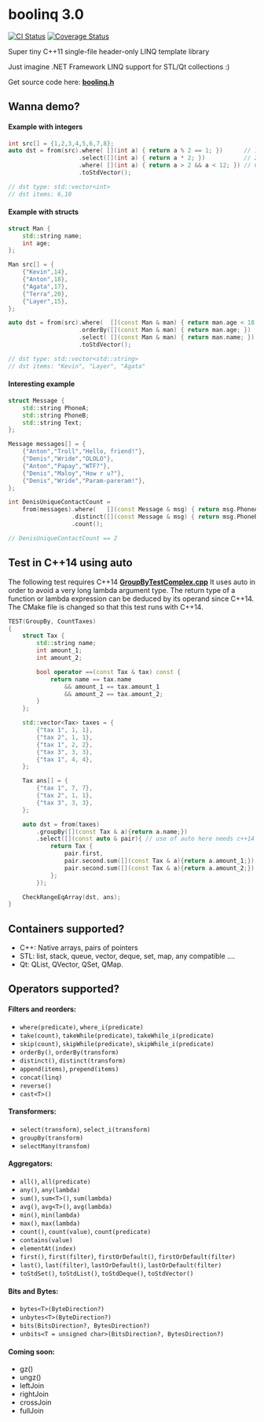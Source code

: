 # boolinq 3.0

[![CI Status](https://travis-ci.com/k06a/boolinq.svg?branch=master)](https://app.travis-ci.com/github/k06a/boolinq)
[![Coverage Status](https://coveralls.io/repos/github/k06a/boolinq/badge.svg?branch=master)](https://coveralls.io/github/k06a/boolinq?branch=master)

Super tiny C++11 single-file header-only LINQ template library

Just imagine .NET Framework LINQ support for STL/Qt collections :)

Get source code here: **[boolinq.h](/include/boolinq/boolinq.h)**

## Wanna demo?

#### Example with integers

```C++
int src[] = {1,2,3,4,5,6,7,8};
auto dst = from(src).where( [](int a) { return a % 2 == 1; })      // 1,3,5,7
                    .select([](int a) { return a * 2; })           // 2,6,10,14
                    .where( [](int a) { return a > 2 && a < 12; }) // 6,10
                    .toStdVector();

// dst type: std::vector<int>
// dst items: 6,10
```

#### Example with structs

```C++
struct Man {
    std::string name;
    int age;
};

Man src[] = {
    {"Kevin",14},
    {"Anton",18},
    {"Agata",17},
    {"Terra",20},
    {"Layer",15},
};

auto dst = from(src).where(  [](const Man & man) { return man.age < 18; })
                    .orderBy([](const Man & man) { return man.age; })
                    .select( [](const Man & man) { return man.name; })
                    .toStdVector();

// dst type: std::vector<std::string>
// dst items: "Kevin", "Layer", "Agata"
```

#### Interesting example

```C++
struct Message {
    std::string PhoneA;
    std::string PhoneB;
    std::string Text;
};

Message messages[] = {
    {"Anton","Troll","Hello, friend!"},
    {"Denis","Wride","OLOLO"},
    {"Anton","Papay","WTF?"},
    {"Denis","Maloy","How r u?"},
    {"Denis","Wride","Param-pareram!"},
};

int DenisUniqueContactCount =
    from(messages).where(   [](const Message & msg) { return msg.PhoneA == "Denis"; })
                  .distinct([](const Message & msg) { return msg.PhoneB; })
                  .count();

// DenisUniqueContactCount == 2    
```
## Test in C++14 using auto
The following test requires C++14  **[GroupByTestComplex.cpp](/include/boolinq/test.GroupByTestComplex.cpp)** It uses auto in order to avoid a very long lambda argument type.
The return type of a function or lambda expression can be deduced by its operand since C++14. The CMake file is changed so that this test runs with C++14.
```C++
TEST(GroupBy, CountTaxes)
{
    struct Tax {
        std::string name;
        int amount_1;
        int amount_2;

        bool operator ==(const Tax & tax) const {
            return name == tax.name
                && amount_1 == tax.amount_1
                && amount_2 == tax.amount_2;
        }
    };

    std::vector<Tax> taxes = {
        {"tax 1", 1, 1},
        {"tax 2", 1, 1},
        {"tax 1", 2, 2},
        {"tax 3", 3, 3},
        {"tax 1", 4, 4},
    };

    Tax ans[] = {
        {"tax 1", 7, 7},
        {"tax 2", 1, 1},
        {"tax 3", 3, 3},
    };

    auto dst = from(taxes)
        .groupBy([](const Tax & a){return a.name;})
        .select([](const auto & pair){ // use of auto here needs c++14
            return Tax {
                pair.first,
                pair.second.sum([](const Tax & a){return a.amount_1;}),
                pair.second.sum([](const Tax & a){return a.amount_2;})
            };
        });

    CheckRangeEqArray(dst, ans);
}
```

## Containers supported?

- C++: Native arrays, pairs of pointers
- STL: list, stack, queue, vector, deque, set, map, any compatible ....
- Qt: QList, QVector, QSet, QMap.

## Operators supported?

#### Filters and reorders:

- `where(predicate)`, `where_i(predicate)`
- `take(count)`, `takeWhile(predicate)`, `takeWhile_i(predicate)`
- `skip(count)`, `skipWhile(predicate)`, `skipWhile_i(predicate)`
- `orderBy()`, `orderBy(transform)`
- `distinct()`, `distinct(transform)`
- `append(items)`, `prepend(items)`
- `concat(linq)`
- `reverse()`
- `cast<T>()`

#### Transformers:

- `select(transform)`, `select_i(transform)`
- `groupBy(transform)`
- `selectMany(transfom)`

#### Aggregators:

- `all()`, `all(predicate)`
- `any()`, `any(lambda)`
- `sum()`, `sum<T>()`, `sum(lambda)`
- `avg()`, `avg<T>()`, `avg(lambda)`
- `min()`, `min(lambda)`
- `max()`, `max(lambda)`
- `count()`, `count(value)`, `count(predicate)`
- `contains(value)`
- `elementAt(index)`
- `first()`, `first(filter)`, `firstOrDefault()`, `firstOrDefault(filter)`
- `last()`, `last(filter)`, `lastOrDefault()`, `lastOrDefault(filter)`
- `toStdSet()`, `toStdList()`, `toStdDeque()`, `toStdVector()`

#### Bits and Bytes:

- `bytes<T>(ByteDirection?)`
- `unbytes<T>(ByteDirection?)`
- `bits(BitsDirection?, BytesDirection?)`
- `unbits<T = unsigned char>(BitsDirection?, BytesDirection?)`

#### Coming soon:

- gz()
- ungz()
- leftJoin
- rightJoin
- crossJoin
- fullJoin
